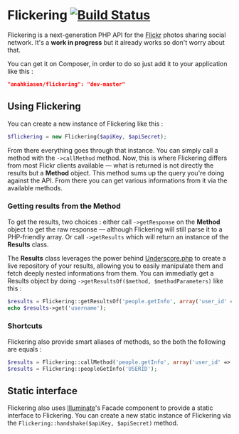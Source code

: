 # Flickering [![Build Status](https://next.travis-ci.org/Anahkiasen/flickering.png?branch=master)](https://next.travis-ci.org/Anahkiasen/flickering)

Flickering is a next-generation PHP API for the [Flickr][] photos sharing social network.
It's a **work in progress** but it already works so don't worry about that.

You can get it on Composer, in order to do so just add it to your application like this :

```json
"anahkiasen/flickering": "dev-master"
```

## Using Flickering
You can create a new instance of Flickering like this :

```php
$flickering = new Flickering($apiKey, $apiSecret);
```

From there everything goes through that instance. You can simply call a method with the `->callMethod` method. Now, this is where Flickering differs from most Flickr clients available — what is returned is not directly the results but a **Method** object. This method sums up the query you're doing against the API. From there you can get various informations from it via the available methods.

### Getting results from the Method

To get the results, two choices : either call `->getResponse` on the **Method** object to get the raw response — although Flickering will still parse it to a PHP-friendly array. Or call `->getResults` which will return an instance of the **Results** class.

The **Results** class leverages the power behind [Underscore.php][] to create a live repository of your results, allowing you to easily manipulate them and fetch deeply nested informations from them.
You can immediatly get a Results object by doing `->getResultsOf($method, $methodParameters)` like this :

```php
$results = Flickering::getResultsOf('people.getInfo', array('user_id' => 'USERID'));
echo $results->get('username');
```

### Shortcuts

Flickering also provide smart aliases of methods, so the both the following are equals :

```php
$results = Flickering::callMethod('people.getInfo', array('user_id' => 'USERID'));
$results = Flickering::peopleGetInfo('USERID');
```

## Static interface

Flickering also uses [Illuminate][]'s Facade component to provide a static interface to Flickering. You can create a new static instance of Flickering via the `Flickering::handshake($apiKey, $apiSecret)` method.

[Flickr]: http://www.flickr.com/
[Underscore.php]: http://anahkiasen.github.com/underscore-php
[Illuminate]: https://github.com/illuminate/support